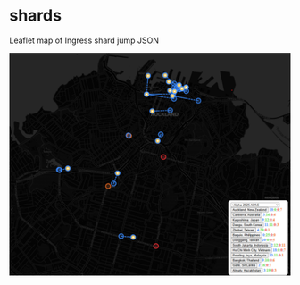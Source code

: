 # shards

Leaflet map of Ingress shard jump JSON

[<img src="screenshot.png">](https://neon-ninja.github.io/shards)